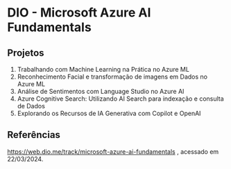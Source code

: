 # DIO - Microsoft Azure AI Fundamentals

## Projetos
1. Trabalhando com Machine Learning na Prática no Azure ML
2. Reconhecimento Facial e transformação de imagens em Dados no Azure ML
3. Análise de Sentimentos com Language Studio no Azure AI
4. Azure Cognitive Search: Utilizando AI Search para indexação e consulta de Dados
5. Explorando os Recursos de IA Generativa com Copilot e OpenAI


## Referências
https://web.dio.me/track/microsoft-azure-ai-fundamentals , 
acessado em 22/03/2024.